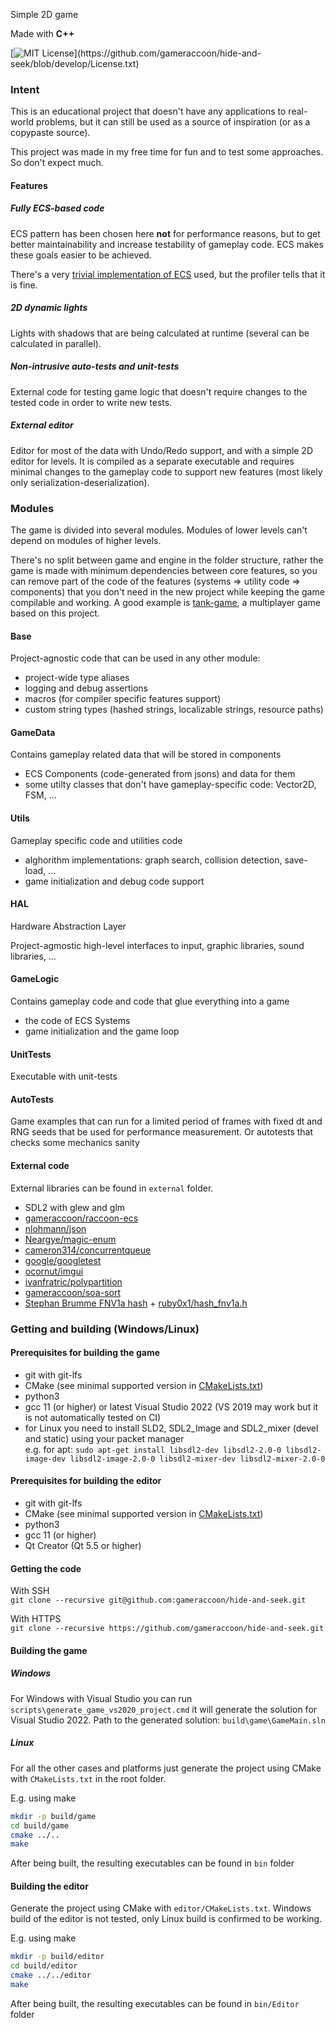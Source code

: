 Simple 2D game

Made with **C++**

[![MIT License](https://img.shields.io/apm/l/atomic-design-ui.svg?)](https://github.com/gameraccoon/hide-and-seek/blob/develop/License.txt)

### Intent
This is an educational project that doesn't have any applications to real-world problems, but it can still be used as a source of inspiration (or as a copypaste source).

This project was made in my free time for fun and to test some approaches. So don't expect much.

#### Features
##### Fully ECS-based code
ECS pattern has been chosen here **not** for performance reasons, but to get better maintainability and increase testability of gameplay code. ECS makes these goals easier to be achieved.

There's a very [trivial implementation of ECS](https://github.com/gameraccoon/raccoon-ecs) used, but the profiler tells that it is fine.

##### 2D dynamic lights
Lights with shadows that are being calculated at runtime (several can be calculated in parallel).

##### Non-intrusive auto-tests and unit-tests
External code for testing game logic that doesn't require changes to the tested code in order to write new tests.

##### External editor
Editor for most of the data with Undo/Redo support, and with a simple 2D editor for levels. It is compiled as a separate executable and requires minimal changes to the gameplay code to support new features (most likely only serialization-deserialization).

### Modules
The game is divided into several modules. Modules of lower levels can't depend on modules of higher levels.

There's no split between game and engine in the folder structure, rather the game is made with minimum dependencies between core features, so you can remove part of the code of the features (systems => utility code => components) that you don't need in the new project while keeping the game compilable and working. A good example is [tank-game](https://github.com/gameraccoon/tank-game), a multiplayer game based on this project.

#### Base
Project-agnostic code that can be used in any other module:
- project-wide type aliases
- logging and debug assertions
- macros (for compiler specific features support)
- custom string types (hashed strings, localizable strings, resource paths)

#### GameData
Contains gameplay related data that will be stored in components
- ECS Components (code-generated from jsons) and data for them
- some utilty classes that don't have gameplay-specific code: Vector2D, FSM, ...

#### Utils
Gameplay specific code and utilities code
- alghorithm implementations: graph search, collision detection, save-load, ...
- game initialization and debug code support

#### HAL
Hardware Abstraction Layer

Project-agmostic high-level interfaces to input, graphic libraries, sound libraries, ...

#### GameLogic
Contains gameplay code and code that glue everything into a game
- the code of ECS Systems
- game initialization and the game loop

#### UnitTests
Executable with unit-tests

#### AutoTests
Game examples that can run for a limited period of frames with fixed dt and RNG seeds that be used for performance measurement. Or autotests that checks some mechanics sanity

#### External code
External libraries can be found in `external` folder.

* SDL2 with glew and glm
* [gameraccoon/raccoon-ecs](https://github.com/gameraccoon/raccoon-ecs)
* [nlohmann/json](https://github.com/nlohmann/json)
* [Neargye/magic-enum](https://github.com/Neargye/magic_enum)
* [cameron314/concurrentqueue](https://github.com/cameron314/concurrentqueue)
* [google/googletest](https://github.com/google/googletest)
* [ocornut/imgui](https://github.com/ocornut/imgui)
* [ivanfratric/polypartition](https://github.com/ivanfratric/polypartition)
* [gameraccoon/soa-sort](https://github.com/gameraccoon/soa-sort)
* [Stephan Brumme FNV1a hash](https://create.stephan-brumme.com/fnv-hash/) + [ruby0x1/hash_fnv1a.h](https://gist.github.com/ruby0x1/81308642d0325fd386237cfa3b44785c)


### Getting and building (Windows/Linux)

#### Prerequisites for building the game
- git with git-lfs
- CMake (see minimal supported version in [CMakeLists.txt](https://github.com/gameraccoon/hide-and-seek/blob/develop/CMakeLists.txt#L1=))
- python3
- gcc 11 (or higher) or latest Visual Studio 2022 (VS 2019 may work but it is not automatically tested on CI)
- for Linux you need to install SLD2, SDL2_Image and SDL2_mixer (devel and static) using your packet manager  
e.g. for apt: `sudo apt-get install libsdl2-dev libsdl2-2.0-0 libsdl2-image-dev libsdl2-image-2.0-0 libsdl2-mixer-dev libsdl2-mixer-2.0-0`

#### Prerequisites for building the editor
- git with git-lfs
- CMake (see minimal supported version in [CMakeLists.txt](https://github.com/gameraccoon/hide-and-seek/blob/develop/CMakeLists.txt#L1=))
- python3
- gcc 11 (or higher)
- Qt Creator (Qt 5.5 or higher)

#### Getting the code
With SSH  
`git clone --recursive git@github.com:gameraccoon/hide-and-seek.git`

With HTTPS  
`git clone --recursive https://github.com/gameraccoon/hide-and-seek.git`

#### Building the game
##### Windows
For Windows with Visual Studio you can run `scripts\generate_game_vs2020_project.cmd` it will generate the solution for Visual Studio 2022. Path to the generated solution: `build\game\GameMain.sln`

##### Linux
For all the other cases and platforms just generate the project using CMake with `CMakeLists.txt` in the root folder.

E.g. using make
```bash
mkdir -p build/game
cd build/game
cmake ../..
make
```

After being built, the resulting executables can be found in `bin` folder

#### Building the editor
Generate the project using CMake with `editor/CMakeLists.txt`. Windows build of the editor is not tested, only Linux build is confirmed to be working.

E.g. using make
```bash
mkdir -p build/editor
cd build/editor
cmake ../../editor
make
```

After being built, the resulting executables can be found in `bin/Editor` folder
